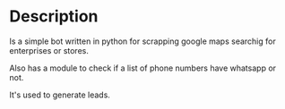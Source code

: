 # Description

Is a simple bot written in python for scrapping google maps searchig for enterprises or stores.

Also has a module to check if a list of phone numbers have whatsapp or not. 

It's used to generate leads.
  
